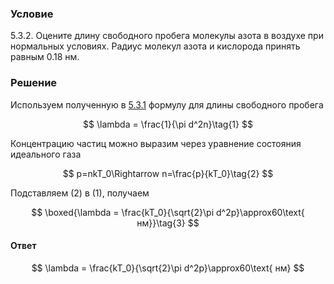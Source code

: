###  Условие

$5.3.2.$ Оцените длину свободного пробега молекулы азота в воздухе при нормальных условиях. Радиус молекул азота и кислорода принять равным $0.18 \text{ нм}$.

### Решение

Используем полученную в [5.3.1](/ru/5.3.1) формулу для длины свободного пробега

$$
\lambda = \frac{1}{\pi d^2n}\tag{1}
$$

Концентрацию частиц можно выразим через уравнение состояния идеального газа

$$
p=nkT_0\Rightarrow n=\frac{p}{kT_0}\tag{2}
$$

Подставляем $(2)$ в $(1)$, получаем

$$
\boxed{\lambda = \frac{kT_0}{\sqrt{2}\pi d^2p}\approx60\text{ нм}}\tag{3}
$$

#### Ответ

$$
\lambda = \frac{kT_0}{\sqrt{2}\pi d^2p}\approx60\text{ нм}
$$